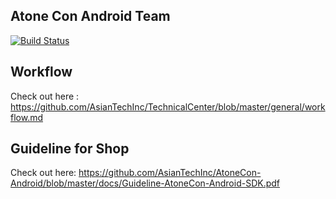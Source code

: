 Atone Con Android Team
-----------------

[![Build Status](https://circleci.com/gh/AsianTechInc/Atonecon-Android/tree/master.svg?style=shield&circle-token=47ad1bba2de729235789563ac4826028328afa82)](https://circleci.com/gh/AsianTechInc/Atonecon-Android/tree/master.svg?style=shield&circle-token=47ad1bba2de729235789563ac4826028328afa82)

Workflow
-----------------
Check out here : https://github.com/AsianTechInc/TechnicalCenter/blob/master/general/workflow.md

Guideline for Shop
-----------------
Check out here: https://github.com/AsianTechInc/AtoneCon-Android/blob/master/docs/Guideline-AtoneCon-Android-SDK.pdf
